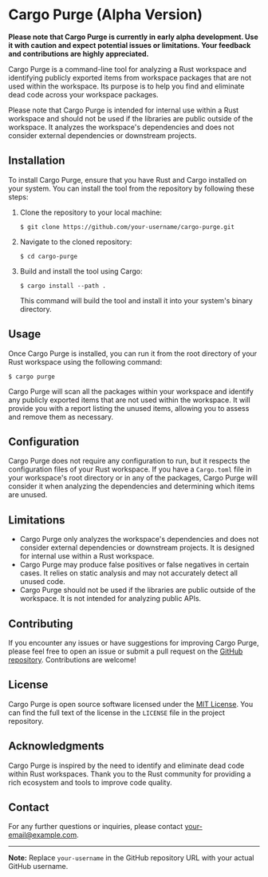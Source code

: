 # Cargo Purge (Alpha Version)

**Please note that Cargo Purge is currently in early alpha development. Use it with caution and expect potential issues or limitations. Your feedback and contributions are highly appreciated.**

Cargo Purge is a command-line tool for analyzing a Rust workspace and identifying publicly exported items from workspace packages that are not used within the workspace. Its purpose is to help you find and eliminate dead code across your workspace packages.

Please note that Cargo Purge is intended for internal use within a Rust workspace and should not be used if the libraries are public outside of the workspace. It analyzes the workspace's dependencies and does not consider external dependencies or downstream projects.

## Installation

To install Cargo Purge, ensure that you have Rust and Cargo installed on your system. You can install the tool from the repository by following these steps:

1. Clone the repository to your local machine:

   ```
   $ git clone https://github.com/your-username/cargo-purge.git
   ```

2. Navigate to the cloned repository:

   ```
   $ cd cargo-purge
   ```

3. Build and install the tool using Cargo:

   ```
   $ cargo install --path .
   ```

   This command will build the tool and install it into your system's binary directory.

## Usage

Once Cargo Purge is installed, you can run it from the root directory of your Rust workspace using the following command:

```
$ cargo purge
```

Cargo Purge will scan all the packages within your workspace and identify any publicly exported items that are not used within the workspace. It will provide you with a report listing the unused items, allowing you to assess and remove them as necessary.

## Configuration

Cargo Purge does not require any configuration to run, but it respects the configuration files of your Rust workspace. If you have a `Cargo.toml` file in your workspace's root directory or in any of the packages, Cargo Purge will consider it when analyzing the dependencies and determining which items are unused.

## Limitations

- Cargo Purge only analyzes the workspace's dependencies and does not consider external dependencies or downstream projects. It is designed for internal use within a Rust workspace.
- Cargo Purge may produce false positives or false negatives in certain cases. It relies on static analysis and may not accurately detect all unused code.
- Cargo Purge should not be used if the libraries are public outside of the workspace. It is not intended for analyzing public APIs.

## Contributing

If you encounter any issues or have suggestions for improving Cargo Purge, please feel free to open an issue or submit a pull request on the [GitHub repository](https://github.com/your-username/cargo-purge). Contributions are welcome!

## License

Cargo Purge is open source software licensed under the [MIT License](https://opensource.org/licenses/MIT). You can find the full text of the license in the `LICENSE` file in the project repository.

## Acknowledgments

Cargo Purge is inspired by the need to identify and eliminate dead code within Rust workspaces. Thank you to the Rust community for providing a rich ecosystem and tools to improve code quality.

## Contact

For any further questions or inquiries, please contact [your-email@example.com](mailto:your-email@example.com).

---

**Note:** Replace `your-username` in the GitHub repository URL with your actual GitHub username.